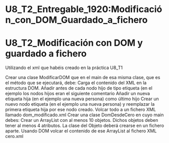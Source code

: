 # U8_T2_Entregable_1920:Modificación_con_DOM_Guardado_a_fichero
# U8_T2_Modificación con DOM y guardado a fichero

Utilizando el xml que habéis creado en la práctica U8_T1

Crear una clase ModificarDOM que en el main de esa misma clase, que es el método que se ejecutará, debe:
Carga el contenido del XML en la estructura DOM.
Añadir antes de cada nodo hijo de tipo etiqueta  (en el ejemplo los nodos hijos eran <persona>  el siguiente comentario <!-- COMENTARIO AÑADIDO DESDE DOM -->
Añadir un nueva etiqueta hija (en el ejemplo una nueva persona) como último hijo
Crear un nuevo nodo etiqueta (en el ejemplo una nueva persona) y reemplazar la primera etiqueta hija por ese nodo creado.
Volcar todo a un fichero XML llamado dom_modificado.xml
Crear una clase DomDesdeCero en cuyo main debes:
Crear un ArrayList con al menos 10 objetos. Dichos objetos deben tener al menos 4 atributos. La clase del Objeto deberá crearse en un fichero aparte.
Usando DOM volcar el contenido de ese ArrayList al fichero XML cero.xml
